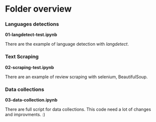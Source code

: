 # Folder overview

### Languages detections

**01-langdetect-test.ipynb**

There are the example of language detection with *langdetect*.


### Text Scraping

**02-scraping-test.ipynb**

There are an example of review scraping with selenium, BeautifulSoup.



### Data collections

**03-data-collection.ipynb**


There are full script for data collections. This code need a lot of changes and improvments. :)
